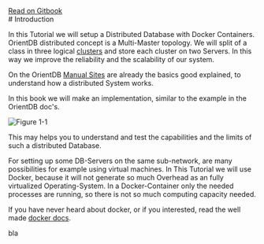 <div div class="gitbook-link">
<a href="https://pilleatus.gitbooks.io/orientdb-tutorial-distributed-database/content/">Read on Gitbook</a></div>
# Introduction

In this Tutorial we will setup a Distributed Database with Docker Containers. OrientDB distributed concept is a Multi-Master topology. We will split of a class in three logical [clusters](http://orientdb.com/docs/last/Tutorial-Clusters.html) and store each cluster on two Servers. In this way we improve the reliability and the scalability of our system.

On the OrientDB [Manual Sites](http://orientdb.com/docs/last/Distributed-Architecture.html) are already the basics good explained, to understand how a distributed System works.

In this book we will make an implementation, similar to the example in the OrientDB doc's. 

![Figure 1-1](gitbook/images/schema.png)

This may helps you to understand and test the capabilities and the limits of such a distributed Database.

For setting up some DB-Servers on the same sub-network, are many possibilities for example using virtual machines. In This Tutorial we will use Docker, because it will not generate so much Overhead as an fully virtualized Operating-System. 
In a Docker-Container only the needed processes are running, so there is not so much computing capacity needed.  

If you have never heard about docker, or if you interested, read the well made [docker docs](https://docs.docker.com/).

<gitbook-link>bla
</gitbook-link>